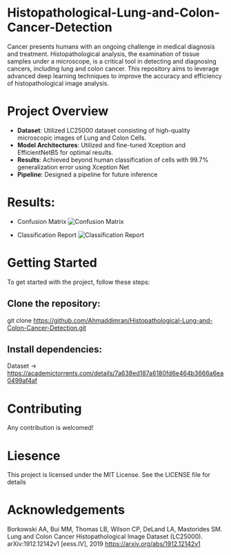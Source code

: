 # Histopathological-Lung-and-Colon-Cancer-Detection
Cancer presents humans with an ongoing challenge in medical diagnosis and treatment. Histopathological analysis, the examination of tissue samples under a microscope, is a critical tool in detecting and diagnosing cancers, including lung and colon cancer. This repository aims to leverage advanced deep learning techniques to improve the accuracy and efficiency of histopathological image analysis.

# Project Overview
- **Dataset**: Utilized LC25000 dataset consisting of high-quality microscopic images of Lung and Colon Cells.
- **Model Architectures**: Utilized and fine-tuned Xception and EfficientNetB5 for optimal results.
- **Results**: Achieved beyond human classification of cells with 99.7% generalization error using Xception Net
- **Pipeline**: Designed a pipeline for future inference

# Results:

- Confusion Matrix
![Confusion Matrix](https://github.com/user-attachments/assets/9d8f879d-1a97-4d41-8329-563b714cf3b5)

- Classification Report
![Classification Report](https://github.com/user-attachments/assets/a6dfbca3-f563-41ef-8319-6837628f8220)


# Getting Started
To get started with the project, follow these steps:
## Clone the repository:
git clone https://github.com/Ahmaddimran/Histopathological-Lung-and-Colon-Cancer-Detection.git
## Install dependencies:
Dataset -> https://academictorrents.com/details/7a638ed187a6180fd6e464b3666a6ea0499af4af

# Contributing
Any contribution is welcomed!

# Liesence
This project is licensed under the MIT License. See the LICENSE file for details

# Acknowledgements
Borkowski AA, Bui MM, Thomas LB, Wilson CP, DeLand LA, Mastorides SM. Lung and Colon Cancer Histopathological Image Dataset (LC25000). arXiv:1912.12142v1 [eess.IV], 2019
https://arxiv.org/abs/1912.12142v1

